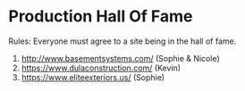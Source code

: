 # Production Hall Of Fame 

Rules: Everyone must agree to a site being in the hall of fame. 


1. http://www.basementsystems.com/ (Sophie & Nicole)
2. https://www.dulaconstruction.com/ (Kevin)
3. https://www.eliteexteriors.us/ (Sophie)
